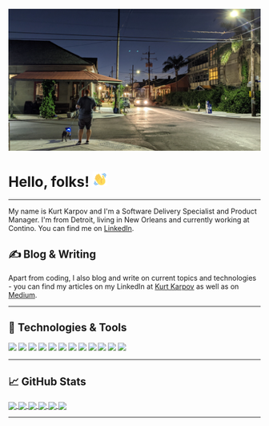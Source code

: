 [![header](images/header-01.jpg)](https://www.kurtkarpov.com/)

# Hello, folks! <img src= images/wave-hello.gif width="30px">
---

My name is Kurt Karpov and I'm a Software Delivery Specialist and Product Manager. I'm from Detroit, living in New Orleans and currently working at Contino. You can find me on [LinkedIn](https://www.linkedin.com/in/kurtkarpov/).

## &#x270d; Blog & Writing

Apart from coding, I also blog and write on current topics and technologies - you can find my articles on my LinkedIn at [Kurt Karpov](https://linkedin.com/in/kurtkarpov/) as well as on [Medium](https://medium.com/@kurtskarpov).

---
## 🔧 Technologies & Tools
![](https://img.shields.io/badge/Tools-Docker-informational?style=flat&logo=docker&logoColor=white&color=2bbc8a)
![](https://img.shields.io/badge/Tools-Hugo-informational?style=flat&logo=hugo&logoColor=white&color=2bbc8a)
![](https://img.shields.io/badge/Skills-Agile-informational?style=flat&logo=agile&logoColor=white&color=2bbc8a)
![](https://img.shields.io/badge/Skills-Scrum-informational?style=flat&logo=agile&logoColor=white&color=2bbc8a)
![](https://img.shields.io/badge/Skills-SAFe-informational?style=flat&logo=agile&logoColor=white&color=2bbc8a)
![](https://img.shields.io/badge/Management-Product-informational?style=flat&logo=product&logoColor=white&color=2bbc8a)
![](https://img.shields.io/badge/Management-Program-informational?style=flat&logo=product&logoColor=white&color=2bbc8a)
![](https://img.shields.io/badge/Management-Project-informational?style=flat&logo=product&logoColor=white&color=2bbc8a)
![](https://img.shields.io/badge/Op_Models-Cloud_Adoption-informational?style=flat&logo=amazon&logoColor=white&color=2bbc8a)
![](https://img.shields.io/badge/Op_Models-SRE-informational?style=flat&logo=google&logoColor=white&color=2bbc8a)
![](https://img.shields.io/badge/Knowledge_Area-Security-informational?style=flat&logo=adblock&logoColor=white&color=2bbc8a)
![](https://img.shields.io/badge/Knowledge_Area-FinOps-informational?style=flat&logo=bitcoin&logoColor=white&color=2bbc8a)

---
## &#x1f4c8; GitHub Stats

<a href="https://github.com/karpovks/karpovks">
  <img align="center" src="https://github-readme-stats.vercel.app/api/top-langs/?username=karpovks&show_icons=true&theme=radical" />
</a>

<a href="https://github.com/karpovks/karpovks">
  <img align="center" src="https://github-readme-stats.vercel.app/api?username=karpovks&show_icons=true&theme=radical" />
</a>

<a href="https://github.com/karpovks/website">
  <img align="center" src="https://github-readme-stats.vercel.app/api/pin/?username=karpovks&repo=website&show_icons=true&theme=radical" />
</a>

<a href="https://github.com/karpovks/my-wave-portal">
  <img align="center" src="https://github-readme-stats.vercel.app/api/pin/?username=karpovks&repo=my-wave-portal&show_icons=true&theme=radical" />
</a>

<a href="https://github.com/karpovks/epicnft">
  <img align="center" src="https://github-readme-stats.vercel.app/api/pin/?username=karpovks&repo=epicnft&show_icons=true&theme=radical" />
</a>

<a href="https://github.com/karpovks/epic-game">
  <img align="center" src="https://github-readme-stats.vercel.app/api/pin/?username=karpovks&repo=epicnft&show_icons=true&theme=radical" />
</a>

---


<!--
**karpovks/karpovks** is a ✨ _special_ ✨ repository because its `README.md` (this file) appears on your GitHub profile.

Here are some ideas to get you started:

- 🔭 I’m currently working on ...
- 🌱 I’m currently learning ...
- 👯 I’m looking to collaborate on ...
- 🤔 I’m looking for help with ...
- 💬 Ask me about ...
- 📫 How to reach me: ...
- 😄 Pronouns: ...
- ⚡ Fun fact: ...
-->
